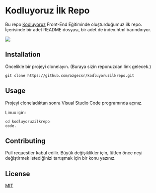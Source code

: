# Kodluyoruz İlk Repo

Bu repo [Kodluyoruz](https://www.kodluyoruz.org/) Front-End Eğitiminde oluşturduğumuz ilk repo. İçerisinde bir adet README dosyası, bir adet de index.html barındırıyor. 

![ ](https://imgur.com/rfuifc0)


## Installation

Öncelikle bir projeyi clonelayın. (Buraya sizin reponuzdan link gelecek.)

```
git clone https://github.com/ozgecsr/kodluyoruzilkrepo.git
```


## Usage

Projeyi cloneladıktan sonra Visual Studio Code programında açınız.

Linux için:

```
cd kodluyoruzilkrepo
code.
```


## Contributing

Pull requestler kabul edilir. Büyük değişiklikler için, lütfen önce neyi değiştirmek istediğinizi tartışmak için bir konu yazınız.


## License

[MIT](https://choosealicense.com/licenses/mit/)

